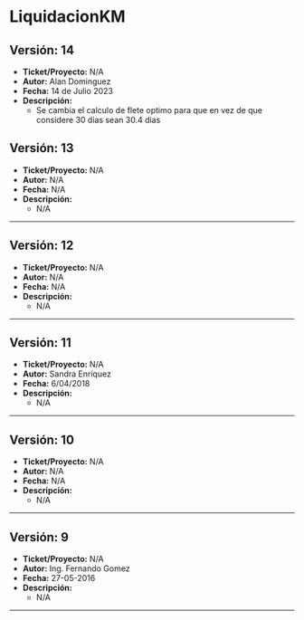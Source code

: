 # LiquidacionKM

## Versión: 14
- __Ticket/Proyecto:__ N/A
- __Autor:__ Alan Dominguez
- __Fecha:__  14 de Julio 2023
- __Descripción:__ 
    -  Se cambia el calculo de flete optimo para que en vez de que considere 30 dias sean 30.4 dias

## Versión: 13
- __Ticket/Proyecto:__ N/A
- __Autor:__ N/A
- __Fecha:__  N/A
- __Descripción:__ 
    -  N/A
----------------

## Versión: 12
- __Ticket/Proyecto:__ N/A
- __Autor:__ N/A
- __Fecha:__  N/A
- __Descripción:__ 
    -  N/A
----------------

## Versión: 11
- __Ticket/Proyecto:__ N/A
- __Autor:__ Sandra Enríquez
- __Fecha:__  6/04/2018
- __Descripción:__ 
    -  N/A
----------------

## Versión: 10
- __Ticket/Proyecto:__ N/A
- __Autor:__ N/A
- __Fecha:__  N/A
- __Descripción:__ 
    -  N/A
----------------

## Versión: 9
- __Ticket/Proyecto:__ N/A
- __Autor:__ Ing. Fernando Gomez
- __Fecha:__  27-05-2016
- __Descripción:__ 
    -  N/A
----------------